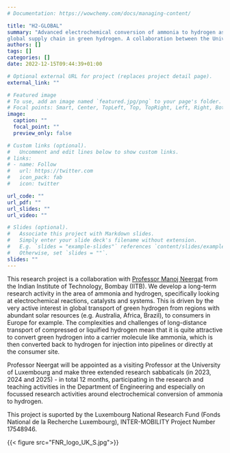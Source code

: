```yaml
---
# Documentation: https://wowchemy.com/docs/managing-content/

title: "H2-GLOBAL"
summary: "Advanced electrochemical conversion of ammonia to hydrogen as part of a
global supply chain in green hydrogen. A collaboration between the University of Luxembourg and IIT Bombay, India."
authors: []
tags: []
categories: []
date: 2022-12-15T09:44:39+01:00

# Optional external URL for project (replaces project detail page).
external_link: ""

# Featured image
# To use, add an image named `featured.jpg/png` to your page's folder.
# Focal points: Smart, Center, TopLeft, Top, TopRight, Left, Right, BottomLeft, Bottom, BottomRight.
image:
  caption: ""
  focal_point: ""
  preview_only: false

# Custom links (optional).
#   Uncomment and edit lines below to show custom links.
# links:
# - name: Follow
#   url: https://twitter.com
#   icon_pack: fab
#   icon: twitter

url_code: ""
url_pdf: ""
url_slides: ""
url_video: ""

# Slides (optional).
#   Associate this project with Markdown slides.
#   Simply enter your slide deck's filename without extension.
#   E.g. `slides = "example-slides"` references `content/slides/example-slides.md`.
#   Otherwise, set `slides = ""`.
slides: ""
---
```

This research project is a collaboration with [Professor Manoj Neergat](https://www.ese.iitb.ac.in/faculty/manoj-neergat) from the Indian Institute of Technology, Bombay (IITB). We develop a long-term research activity in the area of ammonia and hydrogen, specifically looking at electrochemical reactions, catalysts and systems. This is driven by the very active interest in global transport of green hydrogen from regions with abundant solar resources (e.g. Australia, Africa, Brazil), to consumers in Europe for example. The complexities and challenges of long-distance transport of compressed or liquified hydrogen mean that it is quite attractive to convert green hydrogen into a carrier molecule like ammonia, which is then converted back to hydrogen for injection into pipelines or directly at the consumer site.

Professor Neergat will be appointed as a visiting Professor at the University of Luxembourg and make three extended research sabbaticals (in 2023, 2024 and 2025) - in total 12 months, participating in the research and teaching activities in the Department of Engineering and especially on focussed research activities around electrochemical conversion of ammonia to hydrogen.

This project is suported by the Luxembourg National Research Fund (Fonds National de la Recherche Luxembourg), INTER-MOBILITY Project Number 17548946. 

{{< figure src="FNR_logo_UK_S.jpg">}}